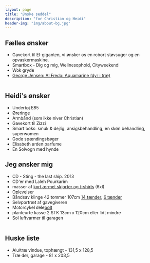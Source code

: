 ```yaml
---
layout: page
title: "Ønske seddel"
description: "for Christian og Heidi"
header-img: "img/about-bg.jpg"
---
```

<h2>F&aelig;lles &oslash;nsker</h2>
<ul>
<li>Gavekort til El-giganten, vi &oslash;nsker os en robort st&oslash;vsuger og en opvaskermaskine.</li>
<li>Smartbox - Dig og mig, Wellnesophold, Cityweekend</li>
<li>Wok gryde</li>
<li><a href="http://www.bahne.dk/georg-jensen-alfredo-aquamarine-saet-6-dele.html">George Jensen: Al Fredo: Aquamarine (dyr i tr&aelig;)</a></li><br />
</ul>

<h2>Heidi's &oslash;nsker</h2>

<ul>
	<li>Undertøj E85</li>
	<li>Øreringe</li>
	<li>Armb&aring;nd (som ikke niver Christian)</li>
	<li>Gavekort til Zizzi</li>
	<li>Smart boks: smuk &amp; dejlig, ansigsbehandling, en sk&oslash;n behandling, superwomen</li>
	<li>Gode spændingsbøger</li>
	<li>Elisabeth arden parfume</li>
	<li>En Solvogn med hynde</li>
</ul>

<h2>Jeg &oslash;nsker mig</h2>

<ul>
	<li>CD - Sting - the last ship. 2013</li>
	<li>CD'er med Laleh Pourkarim</li> 
	<li>masser af&nbsp;<a href="http://www.venusogmarsxl.dk/catalog?section=herrer&amp;search=6xl">kort &aelig;rmet skjorter og t-shirts</a>&nbsp;(6xl)</li>
	<li>Oplevelser</li>
	<li>Båndsav klinge  42 tommer 107cm <a href="http://toolworld.dk/Rawlink-Bandsavsklinge-14-taender-1085-mm-p25924">14 tænder</a>, <a href="http://toolworld.dk/Rawlink-Bandsavsklinge-6-taender-1085-mm-p25923">6 tænder</a></li>
	<li>Selvportr&aelig;t af gavegiveren</li>
	<li>Motorcykel dele<a href="https://www.yamahamotorcyclespares.co.uk/product/YAMAHA/901500502400/SCREW,%20ROUND%20HEAD(1UX)&uid=0>Plastik skrue</a>, <a href="https://www.yamahamotorcyclespares.co.uk/product/YAMAHA/901790527100/NUT%20(8J2)&uid=0">bolt</a></li>
	<li>planteurte kasse 2 STK 13cm x 120cm eller lidt mindre</li>
	<li>Sol luftvarmer til garagen</li><br />
</ul>



<h2>Huske liste</h2>
<ul>
<li>Alu/tr&aelig; vindue, toph&aelig;ngt - 131,5 x 128,5</li>
<li>Tr&aelig; d&oslash;r, garage - 81 x 203,5</li>
</ul>
